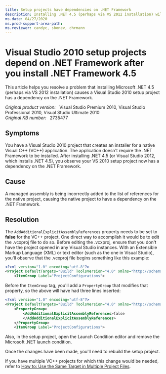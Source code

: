 ```yaml
---
title: Setup projects have dependencies on .NET Framework
description: Installing .NET 4.5 (perhaps via VS 2012 installation) will cause setup projects for native applications in Visual Studio 2010 to add a .NET dependency they didn't have before.
ms.date: 04/27/2020
ms.prod-support-area-path: 
ms.reviewer: candyc, sbonev, chrmann
---
```

# Visual Studio 2010 setup projects depend on .NET Framework after you install .NET Framework 4.5

This article helps you resolve a problem that installing Microsoft .NET 4.5 (perhaps via VS 2012 installation) causes a Visual Studio 2010 setup project has a dependency on the .NET Framework.

_Original product version:_ &nbsp; Visual Studio Premium 2010, Visual Studio Professional 2010, Visual Studio Ultimate 2010  
_Original KB number:_ &nbsp; 2735477

## Symptoms

You have a Visual Studio 2010 project that creates an installer for a native Visual C++ (VC++) application. The application doesn't require the .NET Framework to be installed. After installing .NET 4.5 (or Visual Studio 2012, which installs .NET 4.5), you observe your VS 2010 setup project now has a dependency on the .NET Framework.

## Cause

A managed assembly is being incorrectly added to the list of references for the native project, causing the native project to have a dependency on the .NET Framework.

## Resolution

The `AddAdditionalExplicitAssemblyReferences` property needs to be set to **false** for the VC++ project. One direct way to accomplish it would be to edit the .vcxproj file to do so. Before editing the .vcxproj, ensure that you don't have the project opened in any Visual Studio instances. With an Extensible Markup Language (XML) or text editor (such as the one in Visual Studio), you'll observe that the .vcxproj file begins something like this example:

```xml
<?xml version="1.0" encoding="utf-8"?>
<Project DefaultTargets="Build" ToolsVersion="4.0" xmlns="http://schemas.microsoft.com/developer/msbuild/2003">
    <ItemGroup Label="ProjectConfigurations">
```

Before the `ItemGroup` tag, you'll add a `PropertyGroup` that modifies that property, so the above will have had three lines inserted:

```xml
<?xml version="1.0" encoding="utf-8"?>
<Project DefaultTargets="Build" ToolsVersion="4.0" xmlns="http://schemas.microsoft.com/developer/msbuild/2003">
    <PropertyGroup>
        <AddAdditionalExplicitAssemblyReferences>false
        </AddAdditionalExplicitAssemblyReferences>
    </PropertyGroup>
    <ItemGroup Label="ProjectConfigurations">
```

Also, in the setup project, open the Launch Condition editor and remove the Microsoft .NET launch condition.

Once the changes have been made, you'll need to rebuild the setup project.

If you have multiple VC++ projects for which this change would be needed, refer to [How to: Use the Same Target in Multiple Project Files](/visualstudio/msbuild/how-to-use-the-same-target-in-multiple-project-files).
